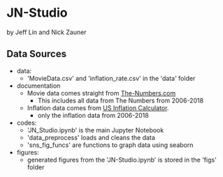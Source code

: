 # JN-Studio
by Jeff Lin and Nick Zauner
<img src=''>


## Data Sources
  - data:
    - 'MovieData.csv' and 'inflation_rate.csv' in the 'data' folder
  - documentation
    - Movie data comes straight from [The-Numbers.com](https://www.the-numbers.com/movie/budgets/all)
        - This includes all data from The Numbers from 2006-2018
    - Inflation data comes from [US Inflation Calculator](https://www.usinflationcalculator.com).
       - only the inflation data from 2006-2018 
   - codes:
       - 'JN_Studio.ipynb' is the main Jupyter Notebook
       - 'data_preprocess' loads and cleans the data
       - 'sns_fig_funcs' are functions to graph data using seaborn
   - figures:
       - generated figures from the 'JN-Studio.ipynb' is stored in the 'figs' folder
    

